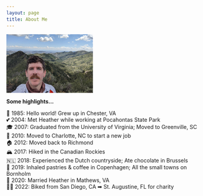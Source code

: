 ```yaml
---
layout: page
title: About Me
---
```

  
<img align="center" width="45%" height="45%" src="images/about2.jpg">

**Some highlights...**

👶 1985: Hello world! Grew up in Chester, VA \
💕 2004: Met Heather while working at Pocahontas State Park \
🎓 2007: Graduated from the University of Virginia; Moved to Greenville, SC \
🚐 2010: Moved to Charlotte, NC to start a new job \
🏠 2012: Moved back to Richmond \
🏔️ 2017: Hiked in the Canadian Rockies \
🇳🇱 2018: Experienced the Dutch countryside; Ate chocolate in Brussels \
🥐 2019: Inhaled pastries & coffee in Copenhagen; All the small towns on Bornholm \
💍 2020: Married Heather in Mathews, VA \
🚴‍♂️ 2022: Biked from San Diego, CA ➡ St. Augustine, FL for charity
